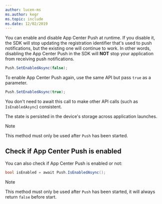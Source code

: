 ```yaml
---
author: lucen-ms
ms.author: kegr
ms.topic: include
ms.date: 12/02/2019
---
```


You can enable and disable App Center Push at runtime. If you disable it, the SDK will stop updating the registration identifier that's used to push notifications, but the existing one will continue to work. In other words, disabling the App Center Push in the SDK will **NOT** stop your application from receiving push notifications.

```csharp
Push.SetEnabledAsync(false);
```
To enable App Center Push again, use the same API but pass `true` as a parameter.

```csharp
Push.SetEnabledAsync(true);
```

You don't need to await this call to make other API calls (such as `IsEnabledAsync`) consistent.

The state is persisted in the device's storage across application launches.

> [!NOTE]
> This method must only be used after `Push` has been started.

## Check if App Center Push is enabled

You can also check if App Center Push is enabled or not:

```csharp
bool isEnabled = await Push.IsEnabledAsync();
```

> [!NOTE]
> This method must only be used after `Push` has been started, it will always return `false` before start.
